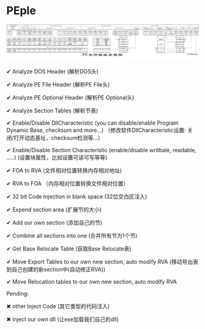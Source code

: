 # PEple
![PEStructure](https://github.com/absolutelycold/PEple/blob/master/PE%20Structure.png)

✔ Analyze DOS Header (解析DOS头)

✔ Analyze PE File Header (解析PE File头)

✔ Analyze PE Optional Header (解析PE Optional头)

✔ Analyze Section Tables (解析节表)

✔ Enable/Disable DllCharacteristic (you can disable/enable Program Dynamic Base, checksum and more...) （修改软件DllCharacteristic设置: 关闭/打开动态基址，checksum检测等...）

✔ Enable/Disable Section Characteristic (enable/disable writbale, readable, .....) (设置块属性，比如设置可读可写等等)

✔ FOA to RVA (文件相对位置转换内存相对地址)

✔ RVA to FOA （内存相对位置转换文件相对位置）

✔ 32 bit Code Injection in blank space (32位空白区注入)

✔ Expend section area (扩展节的大小)

✔ Add our own section (添加自己的节)

✔ Combine all sections into one (合并所有节为1个节)

✔ Get Base Relocate Table (获取Base Relocate表)

✔ Move Export Tables to our own new section, auto modify RVA (移动导出表到自己创建的新section中(自动修正RVA))

✔ Move Relocation tables to our own new section, auto modify RVA

Pending:

✖ other Inject Code (其它类型的代码注入)

✖ inject our own dll (让exe加载我们自己的dll)